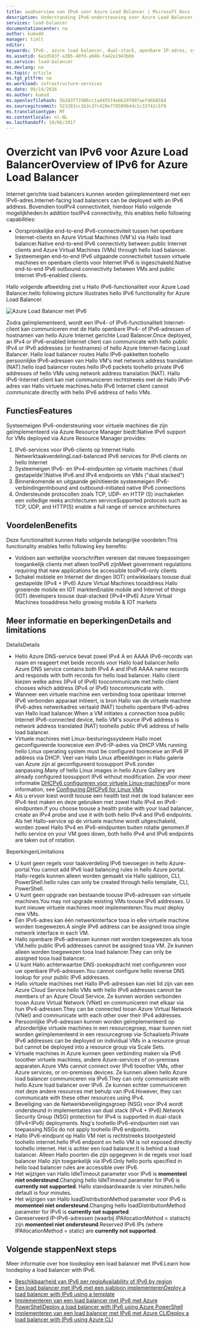 ```yaml
---
title: aaaOverview van IPv6 voor Azure Load Balancer | Microsoft Docs
description: Understanding IPv6-ondersteuning voor Azure Load Balancer en taakverdeling virtuele machines.
services: load-balancer
documentationcenter: na
author: kumudd
manager: timlt
editor: 
keywords: IPv6-, azure load balancer, dual-stack, openbare IP-adres, systeemeigen ipv6, mobiele, iot
ms.assetid: 6a1d583f-a305-40fd-a94b-fa42e1943bbb
ms.service: load-balancer
ms.devlang: na
ms.topic: article
ms.tgt_pltfrm: na
ms.workload: infrastructure-services
ms.date: 09/14/2016
ms.author: kumud
ms.openlocfilehash: 5b203f77d86cc1ad455f4ebb297097aef46b658d
ms.sourcegitcommit: 523283cc1b3c37c428e77850964dc1c33742c5f0
ms.translationtype: MT
ms.contentlocale: nl-NL
ms.lasthandoff: 10/06/2017
---
```

# <a name="overview-of-ipv6-for-azure-load-balancer"></a><span data-ttu-id="2afbb-104">Overzicht van IPv6 voor Azure Load Balancer</span><span class="sxs-lookup"><span data-stu-id="2afbb-104">Overview of IPv6 for Azure Load Balancer</span></span>

<span data-ttu-id="2afbb-105">Internet gerichte load balancers kunnen worden geïmplementeerd met een IPv6-adres.</span><span class="sxs-lookup"><span data-stu-id="2afbb-105">Internet-facing load balancers can be deployed with an IPv6 address.</span></span> <span data-ttu-id="2afbb-106">Bovendien tooIPv4 connectiviteit, hierdoor Hallo volgende mogelijkheden:</span><span class="sxs-lookup"><span data-stu-id="2afbb-106">In addition tooIPv4 connectivity, this enables hello following capabilities:</span></span>

* <span data-ttu-id="2afbb-107">Oorspronkelijke end-to-end IPv6-connectiviteit tussen het openbare Internet-clients en Azure Virtual Machines (VM's) via Hallo load balancer.</span><span class="sxs-lookup"><span data-stu-id="2afbb-107">Native end-to-end IPv6 connectivity between public Internet clients and Azure Virtual Machines (VMs) through hello load balancer.</span></span>
* <span data-ttu-id="2afbb-108">Systeemeigen end-to-end IPv6 uitgaande connectiviteit tussen virtuele machines en openbare clients voor Internet IPv6 is ingeschakeld.</span><span class="sxs-lookup"><span data-stu-id="2afbb-108">Native end-to-end IPv6 outbound connectivity between VMs and public Internet IPv6-enabled clients.</span></span>

<span data-ttu-id="2afbb-109">Hallo volgende afbeelding ziet u Hallo IPv6-functionaliteit voor Azure Load Balancer.</span><span class="sxs-lookup"><span data-stu-id="2afbb-109">hello following picture illustrates hello IPv6 functionality for Azure Load Balancer.</span></span>

![Azure Load Balancer met IPv6](./media/load-balancer-ipv6-overview/load-balancer-ipv6.png)

<span data-ttu-id="2afbb-111">Zodra geïmplementeerd, wordt een IPv4- of IPv6-functionaliteit Internet-client kan communiceren met de Hallo openbare IPv4- of IPv6-adressen of hostnamen van hello Azure Internet gerichte Load Balancer.</span><span class="sxs-lookup"><span data-stu-id="2afbb-111">Once deployed, an IPv4 or IPv6-enabled Internet client can communicate with hello public IPv4 or IPv6 addresses (or hostnames) of hello Azure Internet-facing Load Balancer.</span></span> <span data-ttu-id="2afbb-112">Hallo load balancer routes Hallo IPv6-pakketten toohello persoonlijke IPv6-adressen van Hallo VM's met network address translation (NAT).</span><span class="sxs-lookup"><span data-stu-id="2afbb-112">hello load balancer routes hello IPv6 packets toohello private IPv6 addresses of hello VMs using network address translation (NAT).</span></span> <span data-ttu-id="2afbb-113">Hallo IPv6-Internet client kan niet communiceren rechtstreeks met de Hallo IPv6-adres van Hallo virtuele machines.</span><span class="sxs-lookup"><span data-stu-id="2afbb-113">hello IPv6 Internet client cannot communicate directly with hello IPv6 address of hello VMs.</span></span>

## <a name="features"></a><span data-ttu-id="2afbb-114">Functies</span><span class="sxs-lookup"><span data-stu-id="2afbb-114">Features</span></span>

<span data-ttu-id="2afbb-115">Systeemeigen IPv6-ondersteuning voor virtuele machines die zijn geïmplementeerd via Azure Resource Manager biedt:</span><span class="sxs-lookup"><span data-stu-id="2afbb-115">Native IPv6 support for VMs deployed via Azure Resource Manager provides:</span></span>

1. <span data-ttu-id="2afbb-116">IPv6-services voor IPv6-clients op Internet Hallo Netwerktaakverdeling</span><span class="sxs-lookup"><span data-stu-id="2afbb-116">Load-balanced IPv6 services for IPv6 clients on hello Internet</span></span>
2. <span data-ttu-id="2afbb-117">Systeemeigen IPv6- en IPv4-eindpunten op virtuele machines ('dual gestapelde')</span><span class="sxs-lookup"><span data-stu-id="2afbb-117">Native IPv6 and IPv4 endpoints on VMs ("dual stacked")</span></span>
3. <span data-ttu-id="2afbb-118">Binnenkomende en uitgaande geïnitieerde systeemeigen IPv6-verbindingen</span><span class="sxs-lookup"><span data-stu-id="2afbb-118">Inbound and outbound-initiated native IPv6 connections</span></span>
4. <span data-ttu-id="2afbb-119">Ondersteunde protocollen zoals TCP, UDP- en HTTP (S) inschakelen een volledige reeks architecturen service</span><span class="sxs-lookup"><span data-stu-id="2afbb-119">Supported protocols such as TCP, UDP, and HTTP(S) enable a full range of service architectures</span></span>

## <a name="benefits"></a><span data-ttu-id="2afbb-120">Voordelen</span><span class="sxs-lookup"><span data-stu-id="2afbb-120">Benefits</span></span>

<span data-ttu-id="2afbb-121">Deze functionaliteit kunnen Hallo volgende belangrijke voordelen:</span><span class="sxs-lookup"><span data-stu-id="2afbb-121">This functionality enables hello following key benefits:</span></span>

* <span data-ttu-id="2afbb-122">Voldoen aan wettelijke voorschriften vereisen dat nieuwe toepassingen toegankelijk clients met alleen tooIPv6 zijn</span><span class="sxs-lookup"><span data-stu-id="2afbb-122">Meet government regulations requiring that new applications be accessible tooIPv6-only clients</span></span>
* <span data-ttu-id="2afbb-123">Schakel mobiele en Internet der dingen (IOT) ontwikkelaars toouse dual gestapelde (IPv4 + IPv6) Azure Virtual Machines tooaddress Hallo groeiende mobile en IOT markten</span><span class="sxs-lookup"><span data-stu-id="2afbb-123">Enable mobile and Internet of things (IOT) developers toouse dual-stacked (IPv4+IPv6) Azure Virtual Machines tooaddress hello growing mobile & IOT markets</span></span>

## <a name="details-and-limitations"></a><span data-ttu-id="2afbb-124">Meer informatie en beperkingen</span><span class="sxs-lookup"><span data-stu-id="2afbb-124">Details and limitations</span></span>

<span data-ttu-id="2afbb-125">Details</span><span class="sxs-lookup"><span data-stu-id="2afbb-125">Details</span></span>

* <span data-ttu-id="2afbb-126">Hello Azure DNS-service bevat zowel IPv4 A en AAAA IPv6-records van naam en reageert met beide records voor Hallo load balancer.</span><span class="sxs-lookup"><span data-stu-id="2afbb-126">hello Azure DNS service contains both IPv4 A and IPv6 AAAA name records and responds with both records for hello load balancer.</span></span> <span data-ttu-id="2afbb-127">Hallo client kiezen welke adres (IPv4 of IPv6) toocommunicate met.</span><span class="sxs-lookup"><span data-stu-id="2afbb-127">hello client chooses which address (IPv4 or IPv6) toocommunicate with.</span></span>
* <span data-ttu-id="2afbb-128">Wanneer een virtuele machine een verbinding tooa openbaar Internet IPv6 verbonden apparaat initieert, is bron Hallo van de virtuele machine IPv6-adres netwerkadres vertaald (NAT) toohello openbare IPv6-adres van Hallo load balancer.</span><span class="sxs-lookup"><span data-stu-id="2afbb-128">When a VM initiates a connection tooa public Internet IPv6-connected device, hello VM's source IPv6 address is network address translated (NAT) toohello public IPv6 address of hello load balancer.</span></span>
* <span data-ttu-id="2afbb-129">Virtuele machines met Linux-besturingssysteem Hallo moet geconfigureerde tooreceive een IPv6-IP-adres via DHCP.</span><span class="sxs-lookup"><span data-stu-id="2afbb-129">VMs running hello Linux operating system must be configured tooreceive an IPv6 IP address via DHCP.</span></span> <span data-ttu-id="2afbb-130">Veel van Hallo Linux afbeeldingen in Hallo galerie van Azure zijn al geconfigureerd toosupport IPv6 zonder aanpassing.</span><span class="sxs-lookup"><span data-stu-id="2afbb-130">Many of hello Linux images in hello Azure Gallery are already configured toosupport IPv6 without modification.</span></span> <span data-ttu-id="2afbb-131">Zie voor meer informatie [DHCPv6 configureren voor virtuele Linux-machines](load-balancer-ipv6-for-linux.md)</span><span class="sxs-lookup"><span data-stu-id="2afbb-131">For more information, see [Configuring DHCPv6 for Linux VMs](load-balancer-ipv6-for-linux.md)</span></span>
* <span data-ttu-id="2afbb-132">Als u ervoor kiest wordt toouse een health test met de load balancer een IPv4-test maken en deze gebruiken met zowel Hallo IPv4 en IPv6-eindpunten.</span><span class="sxs-lookup"><span data-stu-id="2afbb-132">If you choose toouse a health probe with your load balancer, create an IPv4 probe and use it with both hello IPv4 and IPv6 endpoints.</span></span> <span data-ttu-id="2afbb-133">Als het Hallo-service op de virtuele machine wordt uitgeschakeld, worden zowel Hallo IPv4 en IPv6-eindpunten buiten rotatie genomen.</span><span class="sxs-lookup"><span data-stu-id="2afbb-133">If hello service on your VM goes down, both hello IPv4 and IPv6 endpoints are taken out of rotation.</span></span>

<span data-ttu-id="2afbb-134">Beperkingen</span><span class="sxs-lookup"><span data-stu-id="2afbb-134">Limitations</span></span>

* <span data-ttu-id="2afbb-135">U kunt geen regels voor taakverdeling IPv6 toevoegen in hello Azure-portal.</span><span class="sxs-lookup"><span data-stu-id="2afbb-135">You cannot add IPv6 load balancing rules in hello Azure portal.</span></span> <span data-ttu-id="2afbb-136">Hallo-regels kunnen alleen worden gemaakt via Hallo sjabloon, CLI, PowerShell.</span><span class="sxs-lookup"><span data-stu-id="2afbb-136">hello rules can only be created through hello template, CLI, PowerShell.</span></span>
* <span data-ttu-id="2afbb-137">U kunt geen upgrade van bestaande toouse IPv6-adressen van virtuele machines.</span><span class="sxs-lookup"><span data-stu-id="2afbb-137">You may not upgrade existing VMs toouse IPv6 addresses.</span></span> <span data-ttu-id="2afbb-138">U kunt nieuwe virtuele machines moet implementeren.</span><span class="sxs-lookup"><span data-stu-id="2afbb-138">You must deploy new VMs.</span></span>
* <span data-ttu-id="2afbb-139">Één IPv6-adres kan één netwerkinterface tooa in elke virtuele machine worden toegewezen.</span><span class="sxs-lookup"><span data-stu-id="2afbb-139">A single IPv6 address can be assigned tooa single network interface in each VM.</span></span>
* <span data-ttu-id="2afbb-140">Hallo openbare IPv6-adressen kunnen niet worden toegewezen als tooa VM.</span><span class="sxs-lookup"><span data-stu-id="2afbb-140">hello public IPv6 addresses cannot be assigned tooa VM.</span></span> <span data-ttu-id="2afbb-141">Ze kunnen alleen worden toegewezen tooa load balancer.</span><span class="sxs-lookup"><span data-stu-id="2afbb-141">They can only be assigned tooa load balancer.</span></span>
* <span data-ttu-id="2afbb-142">U kunt Hallo achterwaartse DNS-zoekopdracht niet configureren voor uw openbare IPv6-adressen.</span><span class="sxs-lookup"><span data-stu-id="2afbb-142">You cannot configure hello reverse DNS lookup for your public IPv6 addresses.</span></span>
* <span data-ttu-id="2afbb-143">Hallo virtuele machines met Hallo IPv6-adressen kan niet lid zijn van een Azure Cloud Service.</span><span class="sxs-lookup"><span data-stu-id="2afbb-143">hello VMs with hello IPv6 addresses cannot be members of an Azure Cloud Service.</span></span> <span data-ttu-id="2afbb-144">Ze kunnen worden verbonden tooan Azure Virtual Network (VNet) en communiceren met elkaar via hun IPv4-adressen.</span><span class="sxs-lookup"><span data-stu-id="2afbb-144">They can be connected tooan Azure Virtual Network (VNet) and communicate with each other over their IPv4 addresses.</span></span>
* <span data-ttu-id="2afbb-145">Persoonlijke IPv6-adressen kunnen worden geïmplementeerd op afzonderlijke virtuele machines in een resourcegroep, maar kunnen niet worden geïmplementeerd in een resourcegroep via-Schaalsets.</span><span class="sxs-lookup"><span data-stu-id="2afbb-145">Private IPv6 addresses can be deployed on individual VMs in a resource group but cannot be deployed into a resource group via Scale Sets.</span></span>
* <span data-ttu-id="2afbb-146">Virtuele machines in Azure kunnen geen verbinding maken via IPv6 tooother virtuele machines, andere Azure-services of on-premises apparaten.</span><span class="sxs-lookup"><span data-stu-id="2afbb-146">Azure VMs cannot connect over IPv6 tooother VMs, other Azure services, or on-premises devices.</span></span> <span data-ttu-id="2afbb-147">Ze kunnen alleen hello Azure load balancer communiceren via IPv6.</span><span class="sxs-lookup"><span data-stu-id="2afbb-147">They can only communicate with hello Azure load balancer over IPv6.</span></span> <span data-ttu-id="2afbb-148">Ze kunnen echter communiceren met deze andere resources met behulp van IPv4.</span><span class="sxs-lookup"><span data-stu-id="2afbb-148">However, they can communicate with these other resources using IPv4.</span></span>
* <span data-ttu-id="2afbb-149">Beveiliging van de Netwerkbeveiligingsgroep (NSG) voor IPv4 wordt ondersteund in implementaties van dual stack (IPv4 + IPv6).</span><span class="sxs-lookup"><span data-stu-id="2afbb-149">Network Security Group (NSG) protection for IPv4 is supported in dual-stack (IPv4+IPv6) deployments.</span></span> <span data-ttu-id="2afbb-150">Nsg's toohello IPv6-eindpunten niet van toepassing.</span><span class="sxs-lookup"><span data-stu-id="2afbb-150">NSGs do not apply toohello IPv6 endpoints.</span></span>
* <span data-ttu-id="2afbb-151">Hallo IPv6-eindpunt op Hallo VM niet is rechtstreeks blootgesteld toohello internet.</span><span class="sxs-lookup"><span data-stu-id="2afbb-151">hello IPv6 endpoint on hello VM is not exposed directly toohello internet.</span></span> <span data-ttu-id="2afbb-152">Het is achter een load balancer.</span><span class="sxs-lookup"><span data-stu-id="2afbb-152">It is behind a load balancer.</span></span> <span data-ttu-id="2afbb-153">Alleen Hallo poorten die zijn opgegeven in de regels voor load balancer Hallo zijn toegankelijk via IPv6.</span><span class="sxs-lookup"><span data-stu-id="2afbb-153">Only hello ports specified in hello load balancer rules are accessible over IPv6.</span></span>
* <span data-ttu-id="2afbb-154">Het wijzigen van Hallo IdleTimeout parameter voor IPv6 is **momenteel niet ondersteund**.</span><span class="sxs-lookup"><span data-stu-id="2afbb-154">Changing hello IdleTimeout parameter for IPv6 is **currently not supported**.</span></span> <span data-ttu-id="2afbb-155">Hallo standaardwaarde is vier minuten.</span><span class="sxs-lookup"><span data-stu-id="2afbb-155">hello default is four minutes.</span></span>
* <span data-ttu-id="2afbb-156">Het wijzigen van Hallo loadDistributionMethod parameter voor IPv6 is **momenteel niet ondersteund**.</span><span class="sxs-lookup"><span data-stu-id="2afbb-156">Changing hello loadDistributionMethod parameter for IPv6 is **currently not supported**.</span></span>
* <span data-ttu-id="2afbb-157">Gereserveerd IP-IPv6-adressen (waarbij IPAllocationMethod = statisch) zijn **momenteel niet ondersteund**.</span><span class="sxs-lookup"><span data-stu-id="2afbb-157">Reserved IPv6 IPs (where IPAllocationMethod = static) are **currently not supported**.</span></span>

## <a name="next-steps"></a><span data-ttu-id="2afbb-158">Volgende stappen</span><span class="sxs-lookup"><span data-stu-id="2afbb-158">Next steps</span></span>

<span data-ttu-id="2afbb-159">Meer informatie over hoe toodeploy een load balancer met IPv6.</span><span class="sxs-lookup"><span data-stu-id="2afbb-159">Learn how toodeploy a load balancer with IPv6.</span></span>

* [<span data-ttu-id="2afbb-160">Beschikbaarheid van IPv6 per regio</span><span class="sxs-lookup"><span data-stu-id="2afbb-160">Availability of IPv6 by region</span></span>](https://go.microsoft.com/fwlink/?linkid=828357)
* [<span data-ttu-id="2afbb-161">Een load balancer met IPv6 met een sjabloon implementeren</span><span class="sxs-lookup"><span data-stu-id="2afbb-161">Deploy a load balancer with IPv6 using a template</span></span>](load-balancer-ipv6-internet-template.md)
* [<span data-ttu-id="2afbb-162">Implementeren van een load balancer met IPv6 met Azure PowerShell</span><span class="sxs-lookup"><span data-stu-id="2afbb-162">Deploy a load balancer with IPv6 using Azure PowerShell</span></span>](load-balancer-ipv6-internet-ps.md)
* [<span data-ttu-id="2afbb-163">Implementeren van een load balancer met IPv6 met Azure CLI</span><span class="sxs-lookup"><span data-stu-id="2afbb-163">Deploy a load balancer with IPv6 using Azure CLI</span></span>](load-balancer-ipv6-internet-cli.md)
